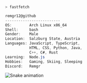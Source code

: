 ```bash
> fastfetch
```

```csharp
remgr12@github
-------------------------
OS:        Arch Linux x86_64
Shell:     bash
Gender:    Male
Location:  Salzburg State, Austria
Languages: JavaScript, TypeScript,
           HTML, CSS, Python, Java,
           C++, C#, Rust
Learning:  Node.js
Hobbies:   Gaming, Skiing, Sleeping
Discord:   Remgr
```


<img src="https://raw.githubusercontent.com/remgr12/remgr12/output/snake.svg" alt="Snake animation" />
